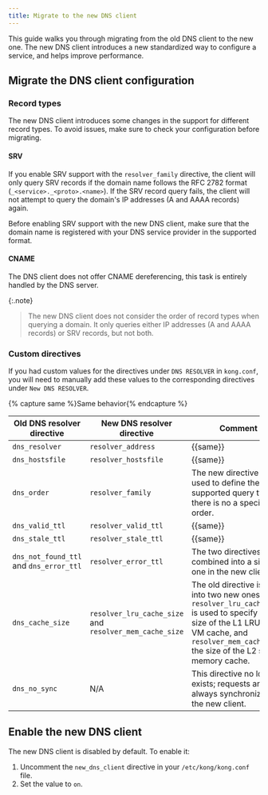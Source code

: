 ```yaml
---
title: Migrate to the new DNS client
---
```

This guide walks you through migrating from the old DNS client to the new one. The new DNS client introduces a new standardized way to configure a service, and helps improve performance.

## Migrate the DNS client configuration

### Record types

The new DNS client introduces some changes in the support for different record types. To avoid issues, make sure to check your configuration before migrating.

#### SRV

If you enable SRV support with the `resolver_family` directive, the client will only query SRV records if the domain name follows the RFC 2782 format (`_<service>._<proto>.<name>`). If the SRV record query fails, the client will not attempt to query the domain's IP addresses (A and AAAA records) again.

Before enabling SRV support with the new DNS client, make sure that the domain name is registered with your DNS service provider in the supported format.

#### CNAME

The DNS client does not offer CNAME dereferencing, this task is entirely handled by the DNS server.

{:.note}
> The new DNS client does not consider the order of record types when querying a domain. It only queries either IP addresses (A and AAAA records) or SRV records, but not both.

### Custom directives

If you had custom values for the directives under `DNS RESOLVER` in `kong.conf`, you will need to manually add these values to the corresponding directives under `New DNS RESOLVER`.

{% capture same %}Same behavior{% endcapture %}

|Old DNS resolver directive|New DNS resolver directive|Comment|
|---|---|---|
|`dns_resolver`|`resolver_address`|{{same}}|
|`dns_hostsfile`|`resolver_hostsfile`|{{same}}|
|`dns_order`|`resolver_family`|The new directive is only used to define the supported query types, there is no a specific order.|
|`dns_valid_ttl`|`resolver_valid_ttl`|{{same}}|
|`dns_stale_ttl`|`resolver_stale_ttl`|{{same}}|
|`dns_not_found_ttl` and `dns_error_ttl`|`resolver_error_ttl`|The two directives are combined into a single one in the new client.|
|`dns_cache_size`|`resolver_lru_cache_size` and `resolver_mem_cache_size`|The old directive is split into two new ones: `resolver_lru_cache_size` is used to specify the size of the L1 LRU lua VM cache, and `resolver_mem_cache_size` the size of the L2 shared memory cache.|
|`dns_no_sync`|N/A|This directive no longer exists; requests are always synchronized in the new client.|

## Enable the new DNS client

The new DNS client is disabled by default. To enable it:

1. Uncomment the `new_dns_client` directive in your `/etc/kong/kong.conf` file.
1. Set the value to `on`.